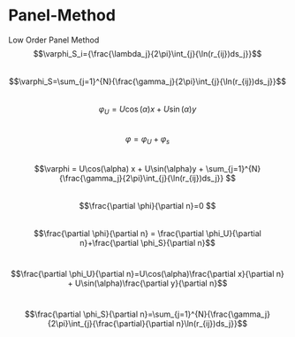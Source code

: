 # Panel-Method
Low Order Panel Method <br> 
$$\varphi_S_i={\frac{\lambda_j}{2\pi}\int_{j}{\ln(r_{ij})ds_j}}$$ <br>
$$\varphi_S=\sum_{j=1}^{N}{\frac{\gamma_j}{2\pi}\int_{j}{\ln(r_{ij})ds_j}}$$<br>
$$\varphi_U = U\cos(\alpha) x + U\sin(\alpha)y $$<br>
$$\varphi = \varphi_U + \varphi_s $$ <br>
$$\varphi = U\cos(\alpha) x + U\sin(\alpha)y + \sum_{j=1}^{N}{\frac{\gamma_j}{2\pi}\int_{j}{\ln(r_{ij})ds_j}} $$ <br>
$$\frac{\partial \phi}{\partial n}=0 $$<br>
$$\frac{\partial \phi}{\partial n} = \frac{\partial \phi_U}{\partial n}+\frac{\partial \phi_S}{\partial n}$$<br>

$$\frac{\partial \phi_U}{\partial n}=U\cos(\alpha)\frac{\partial x}{\partial  n} + U\sin(\alpha)\frac{\partial y}{\partial n}$$ <br>

$$\frac{\partial \phi_S}{\partial n}=\sum_{j=1}^{N}{\frac{\gamma_j}{2\pi}\int_{j}{\frac{\partial}{\partial n}\ln(r_{ij})ds_j}}$$<br>